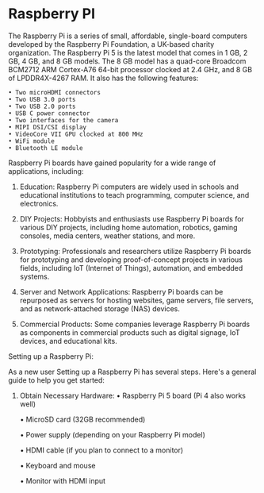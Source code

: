 # Raspberry PI
The Raspberry Pi is a series of small, affordable, single-board computers developed by the Raspberry Pi Foundation, a UK-based charity organization.
The Raspberry Pi 5 is the latest model that comes in 1 GB, 2 GB, 4 GB, and 8 GB models. The 8 GB model has a quad-core Broadcom BCM2712 ARM Cortex-A76 64-bit processor clocked at 2.4 GHz, and 8 GB of LPDDR4X-4267 RAM. It also has the following features:

    • Two microHDMI connectors
    • Two USB 3.0 ports
    • Two USB 2.0 ports
    • USB C power connector
    • Two interfaces for the camera
    • MIPI DSI/CSI display
    • VideoCore VII GPU clocked at 800 MHz
    • WiFi module
    • Bluetooth LE module

Raspberry Pi boards have gained popularity for a wide range of applications, including:

01. Education: Raspberry Pi computers are widely used in schools and educational institutions to teach programming, computer science, and electronics.

02. DIY Projects: Hobbyists and enthusiasts use Raspberry Pi boards for various DIY projects, including home automation, robotics, gaming consoles,
    media centers, weather stations, and more.

03. Prototyping: Professionals and researchers utilize Raspberry Pi boards for prototyping and developing proof-of-concept projects in various fields,
   including IoT (Internet of Things), automation, and embedded systems.

04. Server and Network Applications: Raspberry Pi boards can be repurposed as servers for hosting websites, game servers, file servers, and as network-attached storage (NAS) devices.

05. Commercial Products: Some companies leverage Raspberry Pi boards as components in commercial products such as digital signage, IoT devices, and educational kits.


Setting up a Raspberry Pi:

As a new user Setting up a Raspberry Pi has several steps. Here's a general guide to help you get started:

1. Obtain Necessary Hardware:
    • Raspberry Pi 5 board (Pi 4 also works well)
   
    • MicroSD card (32GB recommended)
   
    • Power supply (depending on your Raspberry Pi model)
   
    • HDMI cable (if you plan to connect to a monitor)
   
    • Keyboard and mouse
   
    • Monitor with HDMI input

